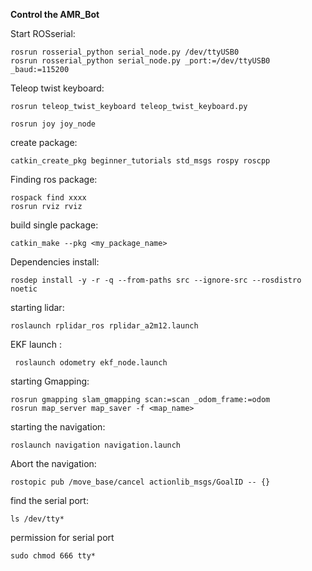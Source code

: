 **Control the AMR_Bot**

Start  ROSserial:

    rosrun rosserial_python serial_node.py /dev/ttyUSB0
    rosrun rosserial_python serial_node.py _port:=/dev/ttyUSB0 _baud:=115200

Teleop twist keyboard:

    rosrun teleop_twist_keyboard teleop_twist_keyboard.py

    rosrun joy joy_node

create package:

    catkin_create_pkg beginner_tutorials std_msgs rospy roscpp

Finding ros package:

    rospack find xxxx
    rosrun rviz rviz

build single package:

    catkin_make --pkg <my_package_name>
Dependencies install:

    rosdep install -y -r -q --from-paths src --ignore-src --rosdistro noetic


starting lidar:

    roslaunch rplidar_ros rplidar_a2m12.launch 
 EKF launch :

     roslaunch odometry ekf_node.launch
starting Gmapping:

    rosrun gmapping slam_gmapping scan:=scan _odom_frame:=odom
    rosrun map_server map_saver -f <map_name>

starting the navigation:

    roslaunch navigation navigation.launch

Abort the navigation:

    rostopic pub /move_base/cancel actionlib_msgs/GoalID -- {}


find the serial port:

    ls /dev/tty*
permission for serial port

    sudo chmod 666 tty*
  
